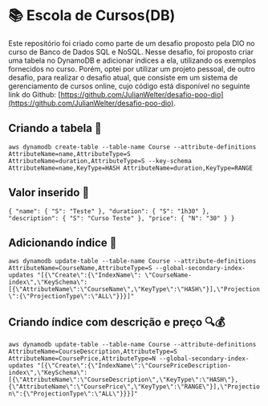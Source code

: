 # 📚  Escola de Cursos(DB)
Este repositório foi criado como parte de um desafio proposto pela DIO no curso de Banco de Dados SQL e NoSQL. Nesse desafio, foi proposto criar uma tabela no DynamoDB e adicionar índices a ela, utilizando os exemplos fornecidos no curso. Porém, optei por utilizar um projeto pessoal, de outro desafio, para realizar o desafio atual, que consiste em um sistema de gerenciamento de cursos online, cujo código está disponível no seguinte link do Github: [https://github.com/JulianWelter/desafio-poo-dio](https://github.com/JulianWelter/desafio-poo-dio).

## Criando a tabela 🚀

`aws dynamodb create-table --table-name Course --attribute-definitions AttributeName=name,AttributeType=S AttributeName=duration,AttributeType=S --key-schema AttributeName=name,KeyType=HASH AttributeName=duration,KeyType=RANGE`

## Valor inserido 📝

`{ "name": { "S": "Teste" }, "duration": { "S": "1h30" }, "description": { "S": "Curso Teste" }, "price": { "N": "30" } }`

## Adicionando índice 🔎

`aws dynamodb update-table --table-name Course --attribute-definitions AttributeName=CourseName,AttributeType=S --global-secondary-index-updates "[{\"Create\":{\"IndexName\": \"CourseName-index\",\"KeySchema\":[{\"AttributeName\":\"CourseName\",\"KeyType\":\"HASH\"}],\"Projection\":{\"ProjectionType\":\"ALL\"}}}]"`

## Criando índice com descrição e preço 🔍💰

`aws dynamodb update-table --table-name Course --attribute-definitions AttributeName=CourseDescription,AttributeType=S AttributeName=CoursePrice,AttributeType=N --global-secondary-index-updates "[{\"Create\":{\"IndexName\":\"CoursePriceDescription-index\",\"KeySchema\":[{\"AttributeName\":\"CourseDescription\",\"KeyType\":\"HASH\"},{\"AttributeName\":\"CoursePrice\",\"KeyType\":\"RANGE\"}],\"Projection\":{\"ProjectionType\":\"ALL\"}}}]"`
